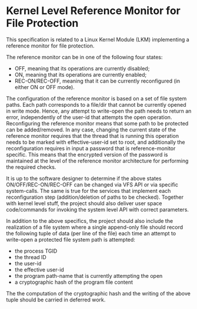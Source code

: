 # Kernel Level Reference Monitor for File Protection  
This specification is related to a Linux Kernel Module (LKM) implementing a reference monitor for file protection. 

The reference monitor can be in one of the following four states:

<ul>
<li> OFF, meaning that its operations are currently disabled;
<li> ON, meaning that its operations are currently enabled; 
<li> REC-ON/REC-OFF, meaning that it can be currently reconfigured (in either ON or OFF mode). 
</ul>

The configuration of the reference monitor is based on a set of file system paths. Each path corresponds to a file/dir that cannot be currently opened in write mode. Hence, any attempt to write-open the path needs to return an error, independently of the user-id that attempts the open operation.
Reconfiguring the reference monitor means that some path to be protected can be added/removed. In any case, changing the current state of the reference monitor requires that the thread that is running this operation needs to be marked with effective-user-id set to root, and additionally the reconfiguration requires in input a password that is reference-monitor specific. This means that the encrypted version of the password is maintained at the level of the reference monitor architecture for performing the required checks.

It is up to the software designer to determine if the above states ON/OFF/REC-ON/REC-OFF can be changed via VFS API or via specific system-calls. The same is true for the services that implement each reconfiguration step (addition/deletion of paths to be checked). Together with kernel level stuff, the project should also deliver user space code/commands for invoking the system level API with correct parameters.

In addition to the above specifics, the project should also include the realization of a file system where a single append-only file should record the following tuple of data (per line of the file) each time an attempt to write-open a protected file system path is attempted:

<ul>
	<li>the process TGID
	<li>the thread ID
	<li>the user-id
	<li>the effective user-id
	<li>the program path-name that is currently attempting the open
	<li> a cryptographic hash of the program file content
		
</ul>
		
The the computation of the cryptographic hash and the writing of the above tuple should be carried in deferred work.
